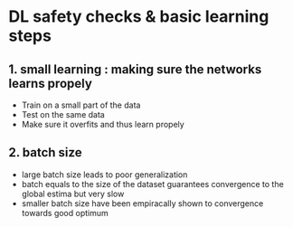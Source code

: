 ﻿# DL safety checks & basic learning steps 

## 1. small learning : making sure the networks learns propely 
- Train on a small part of the data
- Test on the same data
- Make sure it overfits and thus learn propely 

## 2. batch size
- large batch size leads to poor generalization 
- batch equals to the size of the dataset guarantees convergence to the global estima but very slow 
- smaller batch size have been empiracally shown to convergence towards good optimum 


